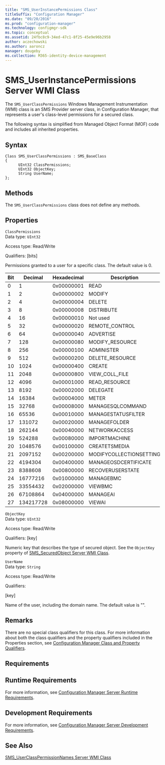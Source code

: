 ```yaml
---
title: "SMS_UserInstancePermissions Class"
titleSuffix: "Configuration Manager"
ms.date: "09/20/2016"
ms.prod: "configuration-manager"
ms.technology: configmgr-sdk
ms.topic: conceptual
ms.assetid: 24fbc8c9-34ed-47c1-8f25-45e9e96b2958
author: aczechowski
ms.author: aaroncz
manager: dougeby
ms.collection: M365-identity-device-management
---
```

# SMS_UserInstancePermissions Server WMI Class
The `SMS_UserClassPermissions` Windows Management Instrumentation (WMI) class is an SMS Provider server class, in Configuration Manager, that represents a user's class-level permissions for a secured class.  

 The following syntax is simplified from Managed Object Format (MOF) code and includes all inherited properties.  

## Syntax  

```  
Class SMS_UserClassPermissions : SMS_BaseClass  
{  
      UInt32 ClassPermissions;  
      UInt32 ObjectKey;  
      String UserName;  
};  
```  

## Methods  
 The `SMS_UserClassPermissions` class does not define any methods.  

## Properties  
 `ClassPermissions`  
 Data type: `UInt32`  

 Access type: Read/Write  

 Qualifiers: [bits]  

 Permissions granted to a user for a specific class. The default value is 0.  

|Bit|Decimal|Hexadecimal|Description|  
|---------|-------------|-----------------|-----------------|  
|0|1|0x00000001|READ|  
|1|2|0x00000002|MODIFY|  
|2|4|0x00000004|DELETE|  
|3|8|0x00000008|DISTRIBUTE|  
|4|16|0x00000010|Not used|  
|5|32|0x00000020|REMOTE_CONTROL|  
|6|64|0x00000040|ADVERTISE|  
|7|128|0x00000080|MODIFY_RESOURCE|  
|8|256|0x00000100|ADMINISTER|  
|9|512|0x00000200|DELETE_RESOURCE|  
|10|1024|0x00000400|CREATE|  
|11|2048|0x00000800|VIEW_COLL_FILE|  
|12|4096|0x00001000|READ_RESOURCE|  
|13|8192|0x00002000|DELEGATE|  
|14|16384|0x00004000|METER|  
|15|32768|0x00008000|MANAGESQLCOMMAND|  
|16|65536|0x00010000|MANAGESTATUSFILTER|  
|17|131072|0x00020000|MANAGEFOLDER|  
|18|262144|0x00040000|NETWORKACCESS|  
|19|524288|0x00080000|IMPORTMACHINE|  
|20|1048576|0x00100000|CREATETSMEDIA|  
|21|2097152|0x00200000|MODIFYCOLLECTIONSETTING|  
|22|4194304|0x00400000|MANAGEOSDCERTIFICATE|  
|23|8388608|0x00800000|RECOVERUSERSTATE|  
|24|16777216|0x01000000|MANAGEBMC|  
|25|33554432|0x02000000|VIEWBMC|  
|26|67108864|0x04000000|MANAGEAI|  
|27|134217728|0x08000000|VIEWAI|  

 `ObjectKey`  
 Data type: `UInt32`  

 Access type: Read/Write  

 Qualifiers: [key]  

 Numeric key that describes the type of secured object. See the `ObjectKey` property of [SMS_SecuredObject Server WMI Class](../../../develop/reference/misc/sms_securedobject-server-wmi-class.md).  

 `UserName`  
 Data type: `String`  

 Access type: Read/Write  

 Qualifiers:  

 [key]  

 Name of the user, including the domain name. The default value is "".  

## Remarks  
 There are no special class qualifiers for this class. For more information about both the class qualifiers and the property qualifiers included in the Properties section, see [Configuration Manager Class and Property Qualifiers](../../../develop/reference/misc/class-and-property-qualifiers.md).  

## Requirements  

## Runtime Requirements  
 For more information, see [Configuration Manager Server Runtime Requirements](../../../develop/core/reqs/server-runtime-requirements.md).  

## Development Requirements  
 For more information, see [Configuration Manager Server Development Requirements](../../../develop/core/reqs/server-development-requirements.md).  

## See Also  
 [SMS_UserClassPermissionNames Server WMI Class](../../../develop/reference/misc/sms_userclasspermissionnames-server-wmi-class.md)
